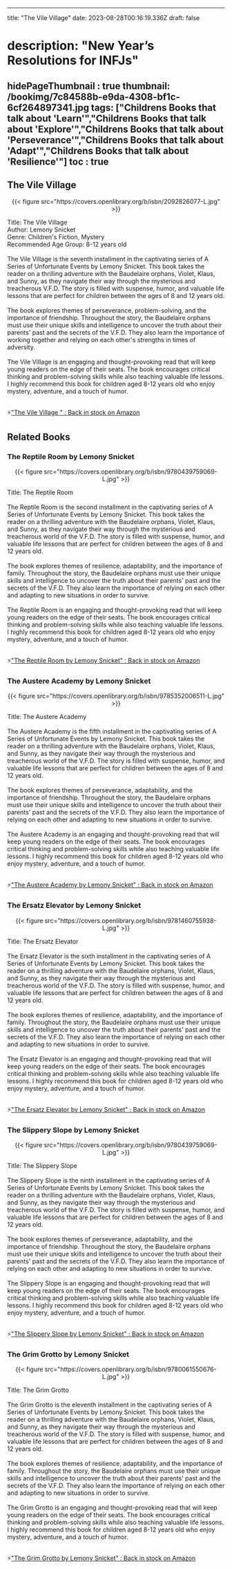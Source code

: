 
---
title: "The Vile Village"
date: 2023-08-28T00:16:19.336Z
draft: false
# description: "New Year’s Resolutions for INFJs"
hidePageThumbnail : true
thumbnail: /bookimg/7c84588b-e9da-4308-bf1c-6cf264897341.jpg
tags: ["Childrens Books that talk about 'Learn'","Childrens Books that talk about 'Explore'","Childrens Books that talk about 'Perseverance'","Childrens Books that talk about 'Adapt'","Childrens Books that talk about 'Resilience'"]
toc : true
---
## The Vile Village 

<center>
{{< figure src="https://covers.openlibrary.org/b/isbn/2092826077-L.jpg" >}}
</center>

Title: The Vile Village</br>
Author: Lemony Snicket</br>
Genre: Children's Fiction, Mystery</br>
Recommended Age Group: 8-12 years old</br></br>
The Vile Village is the seventh installment in the captivating series of A Series of Unfortunate Events by Lemony Snicket. This book takes the reader on a thrilling adventure with the Baudelaire orphans, Violet, Klaus, and Sunny, as they navigate their way through the mysterious and treacherous V.F.D. The story is filled with suspense, humor, and valuable life lessons that are perfect for children between the ages of 8 and 12 years old.</br></br>
The book explores themes of perseverance, problem-solving, and the importance of friendship. Throughout the story, the Baudelaire orphans must use their unique skills and intelligence to uncover the truth about their parents' past and the secrets of the V.F.D. They also learn the importance of working together and relying on each other's strengths in times of adversity.</br></br>
The Vile Village is an engaging and thought-provoking read that will keep young readers on the edge of their seats. The book encourages critical thinking and problem-solving skills while also teaching valuable life lessons. I highly recommend this book for children aged 8-12 years old who enjoy mystery, adventure, and a touch of humor.</br></br>

<p>⚡<a id="aflink" href="https://www.amazon.com/gp/search?ie=UTF8&tag=klayu00-20&linkCode=ur2&linkId=6639bed89a8ad8dd2705e40644eb43d3&camp=1789&creative=9325&index=books&keywords=The Vile Village " class="one" target="_blank" title='"The Vile Village " : Back in stock on Amazon'>"The Vile Village " : Back in stock on Amazon</a></p>

## Related Books
### The Reptile Room by Lemony Snicket
<center>
{{< figure src="https://covers.openlibrary.org/b/isbn/9780439759069-L.jpg" >}}
</center>

Title: The Reptile Room</br></br>
The Reptile Room is the second installment in the captivating series of A Series of Unfortunate Events by Lemony Snicket. This book takes the reader on a thrilling adventure with the Baudelaire orphans, Violet, Klaus, and Sunny, as they navigate their way through the mysterious and treacherous world of the V.F.D. The story is filled with suspense, humor, and valuable life lessons that are perfect for children between the ages of 8 and 12 years old.</br></br>
The book explores themes of resilience, adaptability, and the importance of family. Throughout the story, the Baudelaire orphans must use their unique skills and intelligence to uncover the truth about their parents' past and the secrets of the V.F.D. They also learn the importance of relying on each other and adapting to new situations in order to survive.</br></br>
The Reptile Room is an engaging and thought-provoking read that will keep young readers on the edge of their seats. The book encourages critical thinking and problem-solving skills while also teaching valuable life lessons. I highly recommend this book for children aged 8-12 years old who enjoy mystery, adventure, and a touch of humor.</br></br>

<p>⚡<a id="aflink" href="https://www.amazon.com/gp/search?ie=UTF8&tag=klayu00-20&linkCode=ur2&linkId=6639bed89a8ad8dd2705e40644eb43d3&camp=1789&creative=9325&index=books&keywords=The Reptile Room by Lemony Snicket" class="one" target="_blank" title='"The Reptile Room by Lemony Snicket" : Back in stock on Amazon'>"The Reptile Room by Lemony Snicket" : Back in stock on Amazon</a></p>

### The Austere Academy by Lemony Snicket
<center>
{{< figure src="https://covers.openlibrary.org/b/isbn/9785352006511-L.jpg" >}}
</center>

Title: The Austere Academy</br></br>
The Austere Academy is the fifth installment in the captivating series of A Series of Unfortunate Events by Lemony Snicket. This book takes the reader on a thrilling adventure with the Baudelaire orphans, Violet, Klaus, and Sunny, as they navigate their way through the mysterious and treacherous world of the V.F.D. The story is filled with suspense, humor, and valuable life lessons that are perfect for children between the ages of 8 and 12 years old.</br></br>
The book explores themes of perseverance, adaptability, and the importance of friendship. Throughout the story, the Baudelaire orphans must use their unique skills and intelligence to uncover the truth about their parents' past and the secrets of the V.F.D. They also learn the importance of relying on each other and adapting to new situations in order to survive.</br></br>
The Austere Academy is an engaging and thought-provoking read that will keep young readers on the edge of their seats. The book encourages critical thinking and problem-solving skills while also teaching valuable life lessons. I highly recommend this book for children aged 8-12 years old who enjoy mystery, adventure, and a touch of humor.</br></br>

<p>⚡<a id="aflink" href="https://www.amazon.com/gp/search?ie=UTF8&tag=klayu00-20&linkCode=ur2&linkId=6639bed89a8ad8dd2705e40644eb43d3&camp=1789&creative=9325&index=books&keywords=The Austere Academy by Lemony Snicket" class="one" target="_blank" title='"The Austere Academy by Lemony Snicket" : Back in stock on Amazon'>"The Austere Academy by Lemony Snicket" : Back in stock on Amazon</a></p>

### The Ersatz Elevator by Lemony Snicket
<center>
{{< figure src="https://covers.openlibrary.org/b/isbn/9781460755938-L.jpg" >}}
</center>

Title: The Ersatz Elevator</br></br>
The Ersatz Elevator is the sixth installment in the captivating series of A Series of Unfortunate Events by Lemony Snicket. This book takes the reader on a thrilling adventure with the Baudelaire orphans, Violet, Klaus, and Sunny, as they navigate their way through the mysterious and treacherous world of the V.F.D. The story is filled with suspense, humor, and valuable life lessons that are perfect for children between the ages of 8 and 12 years old.</br></br>
The book explores themes of resilience, adaptability, and the importance of family. Throughout the story, the Baudelaire orphans must use their unique skills and intelligence to uncover the truth about their parents' past and the secrets of the V.F.D. They also learn the importance of relying on each other and adapting to new situations in order to survive.</br></br>
The Ersatz Elevator is an engaging and thought-provoking read that will keep young readers on the edge of their seats. The book encourages critical thinking and problem-solving skills while also teaching valuable life lessons. I highly recommend this book for children aged 8-12 years old who enjoy mystery, adventure, and a touch of humor.</br></br>

<p>⚡<a id="aflink" href="https://www.amazon.com/gp/search?ie=UTF8&tag=klayu00-20&linkCode=ur2&linkId=6639bed89a8ad8dd2705e40644eb43d3&camp=1789&creative=9325&index=books&keywords=The Ersatz Elevator by Lemony Snicket" class="one" target="_blank" title='"The Ersatz Elevator by Lemony Snicket" : Back in stock on Amazon'>"The Ersatz Elevator by Lemony Snicket" : Back in stock on Amazon</a></p>

### The Slippery Slope by Lemony Snicket
<center>
{{< figure src="https://covers.openlibrary.org/b/isbn/9780439759069-L.jpg" >}}
</center>

Title: The Slippery Slope</br></br>
The Slippery Slope is the ninth installment in the captivating series of A Series of Unfortunate Events by Lemony Snicket. This book takes the reader on a thrilling adventure with the Baudelaire orphans, Violet, Klaus, and Sunny, as they navigate their way through the mysterious and treacherous world of the V.F.D. The story is filled with suspense, humor, and valuable life lessons that are perfect for children between the ages of 8 and 12 years old.</br></br>
The book explores themes of perseverance, adaptability, and the importance of friendship. Throughout the story, the Baudelaire orphans must use their unique skills and intelligence to uncover the truth about their parents' past and the secrets of the V.F.D. They also learn the importance of relying on each other and adapting to new situations in order to survive.</br></br>
The Slippery Slope is an engaging and thought-provoking read that will keep young readers on the edge of their seats. The book encourages critical thinking and problem-solving skills while also teaching valuable life lessons. I highly recommend this book for children aged 8-12 years old who enjoy mystery, adventure, and a touch of humor.</br></br>

<p>⚡<a id="aflink" href="https://www.amazon.com/gp/search?ie=UTF8&tag=klayu00-20&linkCode=ur2&linkId=6639bed89a8ad8dd2705e40644eb43d3&camp=1789&creative=9325&index=books&keywords=The Slippery Slope by Lemony Snicket" class="one" target="_blank" title='"The Slippery Slope by Lemony Snicket" : Back in stock on Amazon'>"The Slippery Slope by Lemony Snicket" : Back in stock on Amazon</a></p>

### The Grim Grotto by Lemony Snicket
<center>
{{< figure src="https://covers.openlibrary.org/b/isbn/9780061550676-L.jpg" >}}
</center>

Title: The Grim Grotto</br></br>
The Grim Grotto is the eleventh installment in the captivating series of A Series of Unfortunate Events by Lemony Snicket. This book takes the reader on a thrilling adventure with the Baudelaire orphans, Violet, Klaus, and Sunny, as they navigate their way through the mysterious and treacherous world of the V.F.D. The story is filled with suspense, humor, and valuable life lessons that are perfect for children between the ages of 8 and 12 years old.</br></br>
The book explores themes of resilience, adaptability, and the importance of family. Throughout the story, the Baudelaire orphans must use their unique skills and intelligence to uncover the truth about their parents' past and the secrets of the V.F.D. They also learn the importance of relying on each other and adapting to new situations in order to survive.</br></br>
The Grim Grotto is an engaging and thought-provoking read that will keep young readers on the edge of their seats. The book encourages critical thinking and problem-solving skills while also teaching valuable life lessons. I highly recommend this book for children aged 8-12 years old who enjoy mystery, adventure, and a touch of humor.</br></br>

<p>⚡<a id="aflink" href="https://www.amazon.com/gp/search?ie=UTF8&tag=klayu00-20&linkCode=ur2&linkId=6639bed89a8ad8dd2705e40644eb43d3&camp=1789&creative=9325&index=books&keywords=The Grim Grotto by Lemony Snicket" class="one" target="_blank" title='"The Grim Grotto by Lemony Snicket" : Back in stock on Amazon'>"The Grim Grotto by Lemony Snicket" : Back in stock on Amazon</a></p>
